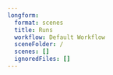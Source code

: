 ```yaml
---
longform:
  format: scenes
  title: Runs
  workflow: Default Workflow
  sceneFolder: /
  scenes: []
  ignoredFiles: []
---
```

